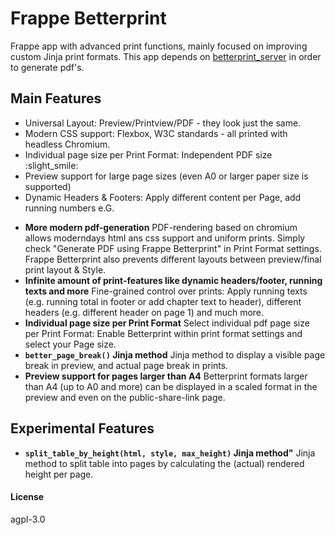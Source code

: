 # Frappe Betterprint

Frappe app with advanced print functions, mainly focused on improving custom Jinja print formats. This app depends on [betterprint_server](https://github.com/neocode-it/frappe_betterprint_server) in order to generate pdf's.

## Main Features

* Universal Layout: Preview/Printview/PDF - they look just the same.
* Modern CSS support: Flexbox, W3C standards - all printed with headless Chromium.
* Individual page size per Print Format: Independent PDF size :slight_smile: 
* Preview support for large page sizes (even A0 or larger paper size is supported)
* Dynamic Headers & Footers: Apply different content per Page, add running numbers e.G.

- **More modern pdf-generation**
PDF-rendering based on chromium allows moderndays html ans css support and uniform prints. Simply check "Generate PDF using Frappe Betterprint" in Print Format settings. Frappe Betterprint also prevents different layouts between preview/final print layout & Style.
- **Infinite amount of print-features like dynamic headers/footer, running texts and more**
Fine-grained control over prints: Apply running texts (e.g. running total in footer or add chapter text to header), different headers (e.g. different header on page 1) and much more.
- **Individual page size per Print Format**
Select individual pdf page size per Print Format: Enable Betterprint within print format settings and select your Page size.
- **`better_page_break()` Jinja method** 
Jinja method to display a visible page break in preview, and actual page break in prints.
- **Preview support for pages larger than A4**
Betterprint formats larger than A4 (up to A0 and more) can be displayed in a scaled format in the preview and even on the public-share-link page.

## Experimental Features

- **`split_table_by_height(html, style, max_height)` Jinja method"** 
Jinja method to split table into pages by calculating the (actual) rendered height per page.

#### License

agpl-3.0